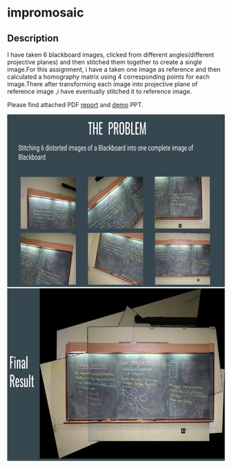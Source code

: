 # impromosaic



## Description
I have taken 6 blackboard images, clicked from different angles(different projective planes) and then stitched them together to 
create a single image.For this assignment, i have a taken one image as reference and then calculated a homography matrix using 
4 corresponding points for each image.There after transforming each image into projective plane of reference image ,i have eventually 
stitched it to reference image.

Please find attached PDF [report](https://github.com/naman4u13/impromosaic/blob/master/Report.pdf) and [demo](https://github.com/naman4u13/impromosaic/blob/master/Mosaicing.pptx) PPT. 

<img src="https://github.com/naman4u13/impromosaic/blob/master/Screenshot%20(12).png" height="400px" width="600px">
<img src="https://github.com/naman4u13/impromosaic/blob/master/Screenshot%20(13).png" alt="image" height="400px" width="600px" >



   
  
